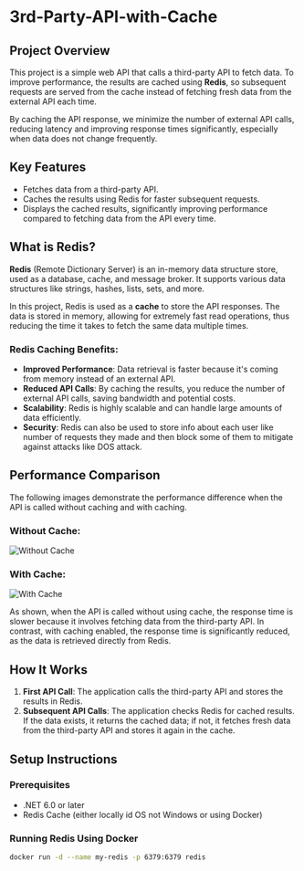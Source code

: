 # 3rd-Party-API-with-Cache

## Project Overview
This project is a simple web API that calls a third-party API to fetch data. To improve performance, the results are cached using **Redis**, so subsequent requests are served from the cache instead of fetching fresh data from the external API each time.

By caching the API response, we minimize the number of external API calls, reducing latency and improving response times significantly, especially when data does not change frequently.

## Key Features
- Fetches data from a third-party API.
- Caches the results using Redis for faster subsequent requests.
- Displays the cached results, significantly improving performance compared to fetching data from the API every time.

## What is Redis?
**Redis** (Remote Dictionary Server) is an in-memory data structure store, used as a database, cache, and message broker. It supports various data structures like strings, hashes, lists, sets, and more.

In this project, Redis is used as a **cache** to store the API responses. The data is stored in memory, allowing for extremely fast read operations, thus reducing the time it takes to fetch the same data multiple times. 

### Redis Caching Benefits:
- **Improved Performance**: Data retrieval is faster because it's coming from memory instead of an external API.
- **Reduced API Calls**: By caching the results, you reduce the number of external API calls, saving bandwidth and potential costs.
- **Scalability**: Redis is highly scalable and can handle large amounts of data efficiently.
- **Security**: Redis can also be used to store info about each user like number of requests they made and then block some of them to mitigate against attacks like DOS attack.
## Performance Comparison

The following images demonstrate the performance difference when the API is called without caching and with caching.

### Without Cache:
![Without Cache](![image](https://github.com/user-attachments/assets/4d6d582c-debe-43d7-8fd7-20210cc7112b))

### With Cache:
![With Cache](![image](https://github.com/user-attachments/assets/104d0766-0dad-4f97-b663-98006efba516))

As shown, when the API is called without using cache, the response time is slower because it involves fetching data from the third-party API. In contrast, with caching enabled, the response time is significantly reduced, as the data is retrieved directly from Redis.

## How It Works

1. **First API Call**: The application calls the third-party API and stores the results in Redis.
2. **Subsequent API Calls**: The application checks Redis for cached results. If the data exists, it returns the cached data; if not, it fetches fresh data from the third-party API and stores it again in the cache.

## Setup Instructions

### Prerequisites
- .NET 6.0 or later
- Redis Cache (either locally id OS not Windows or using Docker)

### Running Redis Using Docker
```bash
docker run -d --name my-redis -p 6379:6379 redis
